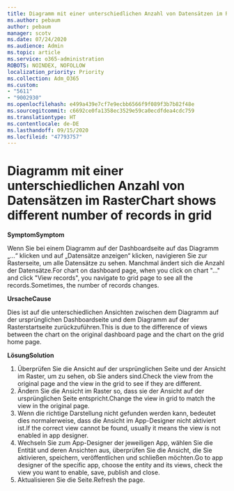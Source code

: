 ```yaml
---
title: Diagramm mit einer unterschiedlichen Anzahl von Datensätzen im Raster
ms.author: pebaum
author: pebaum
manager: scotv
ms.date: 07/24/2020
ms.audience: Admin
ms.topic: article
ms.service: o365-administration
ROBOTS: NOINDEX, NOFOLLOW
localization_priority: Priority
ms.collection: Adm_O365
ms.custom:
- "5611"
- "9002930"
ms.openlocfilehash: e499a439e7cf7e9ecbb6566f9f089f3b7b82f48e
ms.sourcegitcommit: c6692ce0fa1358ec3529e59ca0ecdfdea4cdc759
ms.translationtype: HT
ms.contentlocale: de-DE
ms.lasthandoff: 09/15/2020
ms.locfileid: "47793757"
---
```

# <a name="chart-shows-different-number-of-records-in-grid"></a><span data-ttu-id="8131b-102">Diagramm mit einer unterschiedlichen Anzahl von Datensätzen im Raster</span><span class="sxs-lookup"><span data-stu-id="8131b-102">Chart shows different number of records in grid</span></span>

<span data-ttu-id="8131b-103">**Symptom**</span><span class="sxs-lookup"><span data-stu-id="8131b-103">**Symptom**</span></span>

<span data-ttu-id="8131b-104">Wenn Sie bei einem Diagramm auf der Dashboardseite auf das Diagramm „...“ klicken und auf „Datensätze anzeigen“ klicken, navigieren Sie zur Rasterseite, um alle Datensätze zu sehen. Manchmal ändert sich die Anzahl der Datensätze.</span><span class="sxs-lookup"><span data-stu-id="8131b-104">For chart on dashboard page, when you click on chart "…" and click "View records", you navigate to grid page to see all the records.Sometimes, the number of records changes.</span></span>

<span data-ttu-id="8131b-105">**Ursache**</span><span class="sxs-lookup"><span data-stu-id="8131b-105">**Cause**</span></span>

<span data-ttu-id="8131b-106">Dies ist auf die unterschiedlichen Ansichten zwischen dem Diagramm auf der ursprünglichen Dashboardseite und dem Diagramm auf der Rasterstartseite zurückzuführen.</span><span class="sxs-lookup"><span data-stu-id="8131b-106">This is due to the difference of views between the chart on the original dashboard page and the chart on the grid home page.</span></span>  

<span data-ttu-id="8131b-107">**Lösung**</span><span class="sxs-lookup"><span data-stu-id="8131b-107">**Solution**</span></span>

1. <span data-ttu-id="8131b-108">Überprüfen Sie die Ansicht auf der ursprünglichen Seite und der Ansicht im Raster, um zu sehen, ob Sie anders sind.</span><span class="sxs-lookup"><span data-stu-id="8131b-108">Check the view from the original page and the view in the grid to see if they are different.</span></span>
2. <span data-ttu-id="8131b-109">Ändern Sie die Ansicht im Raster so, dass sie der Ansicht auf der ursprünglichen Seite entspricht.</span><span class="sxs-lookup"><span data-stu-id="8131b-109">Change the view in grid to match the view in the original page.</span></span>
3. <span data-ttu-id="8131b-110">Wenn die richtige Darstellung nicht gefunden werden kann, bedeutet dies normalerweise, dass die Ansicht im App-Designer nicht aktiviert ist.</span><span class="sxs-lookup"><span data-stu-id="8131b-110">If the correct view cannot be found, usually it means the view is not enabled in app designer.</span></span>
4. <span data-ttu-id="8131b-111">Wechseln Sie zum App-Designer der jeweiligen App, wählen Sie die Entität und deren Ansichten aus, überprüfen Sie die Ansicht, die Sie aktivieren, speichern, veröffentlichen und schließen möchten.</span><span class="sxs-lookup"><span data-stu-id="8131b-111">Go to app designer of the specific app, choose the entity and its views, check the view you want to enable, save, publish and close.</span></span>
5. <span data-ttu-id="8131b-112">Aktualisieren Sie die Seite.</span><span class="sxs-lookup"><span data-stu-id="8131b-112">Refresh the page.</span></span>